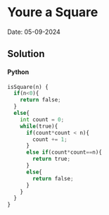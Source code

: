 
# Youre a Square

Date: 05-09-2024

## Solution
#### Python
```python
isSquare(n) {
  if(n<0){
    return false;
  }
  else{
    int count = 0;
    while(true){
      if(count*count < n){
        count += 1;
      }
      else if(count*count==n){
        return true;
      }
      else{
        return false;
      }
    }
  }
}
```
        
